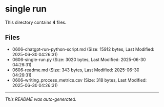 # single run

This directory contains **4** files.

## Files

- 0606-chatgpt-run-python-script.md (Size: 15912 bytes, Last Modified: 2025-06-30 04:26:31)
- 0606-single-run.py (Size: 3020 bytes, Last Modified: 2025-06-30 04:26:31)
- 0606-readme.md (Size: 343 bytes, Last Modified: 2025-06-30 04:26:31)
- 0606-writing_process_metrics.csv (Size: 318 bytes, Last Modified: 2025-06-30 04:26:31)

---
*This README was auto-generated.*

